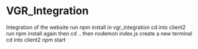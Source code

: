 # VGR_Integration

Integration of the website
run npm install in vgr_integration
cd into client2
run npm install again
then cd ..
then nodemon index.js
create a new terminal
cd into client2
npm start
